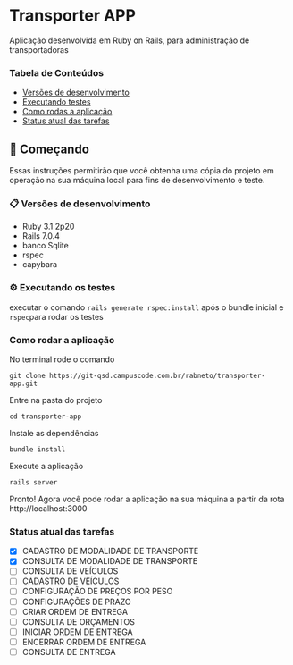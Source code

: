 # Transporter APP

Aplicação desenvolvida em Ruby on Rails, para administração de transportadoras

### Tabela de Conteúdos
   * [Versões de desenvolvimento](#versões-de-desenvolvimento)
   * [Executando testes](#executando-testes)
   * [Como rodas a aplicação](#como-rodar-a-aplicação)
   * [Status atual das tarefas](#status-atual-das-tarefas)

## 🚀 Começando

Essas instruções permitirão que você obtenha uma cópia do projeto em operação na sua máquina local para fins de desenvolvimento e teste.

### 📋 Versões de desenvolvimento

* Ruby 3.1.2p20
* Rails 7.0.4
* banco Sqlite
* rspec
* capybara

### ⚙️ Executando os testes

executar o comando `rails generate rspec:install` após o bundle inicial e `rspec`para rodar os testes

### Como rodar a aplicação

No terminal rode o comando

`git clone https://git-qsd.campuscode.com.br/rabneto/transporter-app.git`

Entre na pasta do projeto

`cd transporter-app`

Instale as dependências

`bundle install`

Execute a aplicação

`rails server`

Pronto! Agora você pode rodar a aplicação na sua máquina a partir da rota http://localhost:3000

### Status atual das tarefas

- [X] CADASTRO DE MODALIDADE DE TRANSPORTE
- [X] CONSULTA DE MODALIDADE DE TRANSPORTE
- [ ] CONSULTA DE VEÍCULOS
- [ ] CADASTRO DE VEÍCULOS
- [ ] CONFIGURAÇÃO DE PREÇOS POR PESO
- [ ] CONFIGURAÇÕES DE PRAZO
- [ ] CRIAR ORDEM DE ENTREGA
- [ ] CONSULTA DE ORÇAMENTOS
- [ ] INICIAR ORDEM DE ENTREGA
- [ ] ENCERRAR ORDEM DE ENTREGA
- [ ] CONSULTA DE ENTREGA